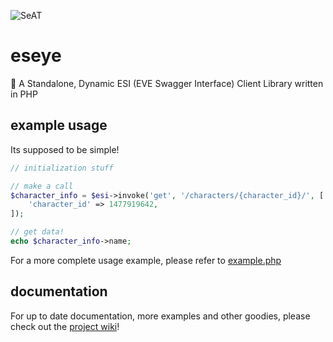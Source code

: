 ![SeAT](http://i.imgur.com/aPPOxSK.png)
# eseye
👾 A Standalone, Dynamic ESI (EVE Swagger Interface) Client Library written in PHP

## example usage
Its supposed to be simple!

```php
// initialization stuff

// make a call
$character_info = $esi->invoke('get', '/characters/{character_id}/', [
    'character_id' => 1477919642,
]);

// get data!
echo $character_info->name;
```

For a more complete usage example, please refer to [example.php](example.php)

## documentation
For up to date documentation, more examples and other goodies, please check out the [project wiki](https://github.com/eveseat/eseye/wiki)!
